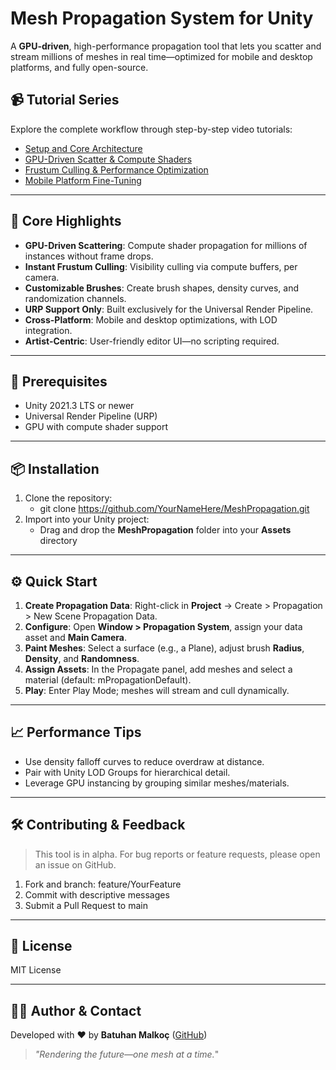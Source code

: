 # Mesh Propagation System for Unity

A **GPU-driven**, high-performance propagation tool that lets you scatter and stream millions of meshes in real time—optimized for mobile and desktop platforms, and fully open-source.

## 📹 Tutorial Series

Explore the complete workflow through step-by-step video tutorials:

- [Setup and Core Architecture](https://www.youtube.com/playlist?list=YOUR_PLAYLIST_ID_1)
- [GPU-Driven Scatter & Compute Shaders](https://www.youtube.com/playlist?list=YOUR_PLAYLIST_ID_2)
- [Frustum Culling & Performance Optimization](https://www.youtube.com/playlist?list=YOUR_PLAYLIST_ID_3)
- [Mobile Platform Fine-Tuning](https://www.youtube.com/playlist?list=YOUR_PLAYLIST_ID_4)

---

## 🚀 Core Highlights

- **GPU-Driven Scattering**: Compute shader propagation for millions of instances without frame drops.
- **Instant Frustum Culling**: Visibility culling via compute buffers, per camera.
- **Customizable Brushes**: Create brush shapes, density curves, and randomization channels.
- **URP Support Only**: Built exclusively for the Universal Render Pipeline.
- **Cross-Platform**: Mobile and desktop optimizations, with LOD integration.
- **Artist-Centric**: User-friendly editor UI—no scripting required.

---

## 🔧 Prerequisites

- Unity 2021.3 LTS or newer
- Universal Render Pipeline (URP)
- GPU with compute shader support

---

## 📦 Installation

1. Clone the repository:
   - git clone https://github.com/YourNameHere/MeshPropagation.git
2. Import into your Unity project:
   - Drag and drop the **MeshPropagation** folder into your **Assets** directory

---

## ⚙️ Quick Start

1. **Create Propagation Data**: Right-click in **Project** → Create > Propagation > New Scene Propagation Data.
2. **Configure**: Open **Window > Propagation System**, assign your data asset and **Main Camera**.
3. **Paint Meshes**: Select a surface (e.g., a Plane), adjust brush **Radius**, **Density**, and **Randomness**.
4. **Assign Assets**: In the Propagate panel, add meshes and select a material (default: mPropagationDefault).
5. **Play**: Enter Play Mode; meshes will stream and cull dynamically.

---

## 📈 Performance Tips

- Use density falloff curves to reduce overdraw at distance.
- Pair with Unity LOD Groups for hierarchical detail.
- Leverage GPU instancing by grouping similar meshes/materials.

---

## 🛠️ Contributing & Feedback

> This tool is in alpha. For bug reports or feature requests, please open an issue on GitHub.

1. Fork and branch: feature/YourFeature
2. Commit with descriptive messages
3. Submit a Pull Request to main

---

## 📄 License

MIT License

---

## 🙋‍♂️ Author & Contact

Developed with ❤️ by **Batuhan Malkoç** ([GitHub](https://github.com/YourNameHere))

> _"Rendering the future—one mesh at a time._"